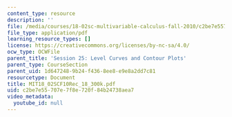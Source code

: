 ```yaml
---
content_type: resource
description: ''
file: /media/courses/18-02sc-multivariable-calculus-fall-2010/c2be7e55707e7f8e720f84b24738aea7_MIT18_02SCF10Rec_18_300k.pdf
file_type: application/pdf
learning_resource_types: []
license: https://creativecommons.org/licenses/by-nc-sa/4.0/
ocw_type: OCWFile
parent_title: 'Session 25: Level Curves and Contour Plots'
parent_type: CourseSection
parent_uid: 1d647248-9b24-f436-8ee8-e9e8a2dd7c81
resourcetype: Document
title: MIT18_02SCF10Rec_18_300k.pdf
uid: c2be7e55-707e-7f8e-720f-84b24738aea7
video_metadata:
  youtube_id: null
---
```

